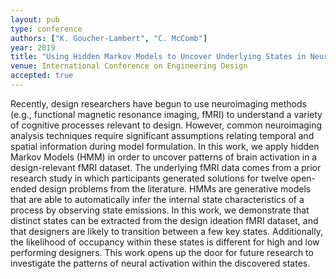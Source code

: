 ```yaml
---
layout: pub
type: conference
authors: ["K. Goucher-Lambert", "C. McComb"]
year: 2019
title: "Using Hidden Markov Models to Uncover Underlying States in Neuroimaging Data for a Design Ideation Task"
venue: International Conference on Engineering Design
accepted: true
---
```

Recently, design researchers have begun to use neuroimaging methods (e.g., functional magnetic resonance imaging, fMRI) to understand a variety of cognitive processes relevant to design. However, common neuroimaging analysis techniques require significant assumptions relating temporal and spatial information during model formulation. In this work, we apply hidden Markov Models (HMM) in order to uncover patterns of brain activation in a design-relevant fMRI dataset. The underlying fMRI data comes from a prior research study in which participants generated solutions for twelve open-ended design problems from the literature. HMMs are generative models that are able to automatically infer the internal state characteristics of a process by observing state emissions. In this work, we demonstrate that distinct states can be extracted from the design ideation fMRI dataset, and that designers are likely to transition between a few key states. Additionally, the likelihood of occupancy within these states is different for high and low performing designers. This work opens up the door for future research to investigate the patterns of neural activation within the discovered states.
